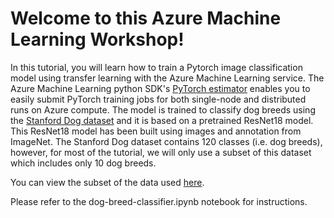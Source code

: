 # Welcome to this Azure Machine Learning Workshop!

In this tutorial, you will learn how to train a Pytorch image classification model using transfer learning with the Azure Machine Learning service. The Azure Machine Learning python SDK's [PyTorch estimator](https://docs.microsoft.com/en-us/azure/machine-learning/service/how-to-train-pytorch) enables you to easily submit PyTorch training jobs for both single-node and distributed runs on Azure compute. The model is trained to classify dog breeds using the [Stanford Dog dataset](http://vision.stanford.edu/aditya86/ImageNetDogs/) and it is based on a pretrained ResNet18 model. This ResNet18 model has been built using images and annotation from ImageNet. The Stanford Dog dataset contains 120 classes (i.e. dog breeds), however, for most of the tutorial, we will only use a subset of this dataset which includes only 10 dog breeds.

You can view the subset of the data used [here](https://github.com/heatherbshapiro/pycon-canada/tree/master/breeds-10). 

Please refer to the dog-breed-classifier.ipynb notebook for instructions.
